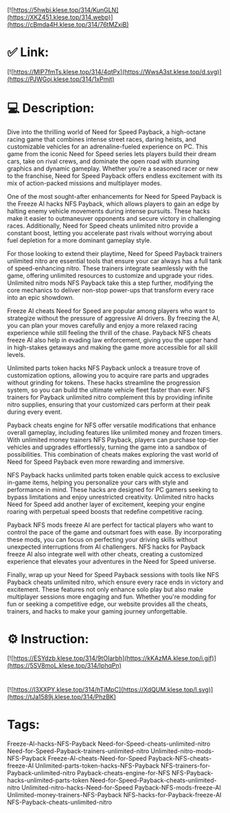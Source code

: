 [![https://5hwbi.klese.top/314/KunGLN](https://XKZ451.klese.top/314.webp)](https://cBmda4H.klese.top/314/76tMZxiB)
# ✅ Link:
[![https://MlP7fmTs.klese.top/314/4qtPx](https://WwsA3st.klese.top/d.svg)](https://PJWGoj.klese.top/314/1xPmjt)
# 💻 Description:
Dive into the thrilling world of Need for Speed Payback, a high-octane racing game that combines intense street races, daring heists, and customizable vehicles for an adrenaline-fueled experience on PC. This game from the iconic Need for Speed series lets players build their dream cars, take on rival crews, and dominate the open road with stunning graphics and dynamic gameplay. Whether you're a seasoned racer or new to the franchise, Need for Speed Payback offers endless excitement with its mix of action-packed missions and multiplayer modes.



One of the most sought-after enhancements for Need for Speed Payback is the Freeze AI hacks NFS Payback, which allows players to gain an edge by halting enemy vehicle movements during intense pursuits. These hacks make it easier to outmaneuver opponents and secure victory in challenging races. Additionally, Need for Speed cheats unlimited nitro provide a constant boost, letting you accelerate past rivals without worrying about fuel depletion for a more dominant gameplay style.



For those looking to extend their playtime, Need for Speed Payback trainers unlimited nitro are essential tools that ensure your car always has a full tank of speed-enhancing nitro. These trainers integrate seamlessly with the game, offering unlimited resources to customize and upgrade your rides. Unlimited nitro mods NFS Payback take this a step further, modifying the core mechanics to deliver non-stop power-ups that transform every race into an epic showdown.



Freeze AI cheats Need for Speed are popular among players who want to strategize without the pressure of aggressive AI drivers. By freezing the AI, you can plan your moves carefully and enjoy a more relaxed racing experience while still feeling the thrill of the chase. Payback NFS cheats freeze AI also help in evading law enforcement, giving you the upper hand in high-stakes getaways and making the game more accessible for all skill levels.



Unlimited parts token hacks NFS Payback unlock a treasure trove of customization options, allowing you to acquire rare parts and upgrades without grinding for tokens. These hacks streamline the progression system, so you can build the ultimate vehicle fleet faster than ever. NFS trainers for Payback unlimited nitro complement this by providing infinite nitro supplies, ensuring that your customized cars perform at their peak during every event.



Payback cheats engine for NFS offer versatile modifications that enhance overall gameplay, including features like unlimited money and frozen timers. With unlimited money trainers NFS Payback, players can purchase top-tier vehicles and upgrades effortlessly, turning the game into a sandbox of possibilities. This combination of cheats makes exploring the vast world of Need for Speed Payback even more rewarding and immersive.



NFS Payback hacks unlimited parts token enable quick access to exclusive in-game items, helping you personalize your cars with style and performance in mind. These hacks are designed for PC gamers seeking to bypass limitations and enjoy unrestricted creativity. Unlimited nitro hacks Need for Speed add another layer of excitement, keeping your engine roaring with perpetual speed boosts that redefine competitive racing.



Payback NFS mods freeze AI are perfect for tactical players who want to control the pace of the game and outsmart foes with ease. By incorporating these mods, you can focus on perfecting your driving skills without unexpected interruptions from AI challengers. NFS hacks for Payback freeze AI also integrate well with other cheats, creating a customized experience that elevates your adventures in the Need for Speed universe.



Finally, wrap up your Need for Speed Payback sessions with tools like NFS Payback cheats unlimited nitro, which ensure every race ends in victory and excitement. These features not only enhance solo play but also make multiplayer sessions more engaging and fun. Whether you're modding for fun or seeking a competitive edge, our website provides all the cheats, trainers, and hacks to make your gaming journey unforgettable.

# ⚙️ Instruction:
[![https://ESYdzb.klese.top/314/9tOIarbh](https://kKAzMA.klese.top/i.gif)](https://5SV8moL.klese.top/314/IphqPn)
#
[![https://I3XXPY.klese.top/314/hTiMpC](https://XdQUM.klese.top/l.svg)](https://tJa1589j.klese.top/314/PhzBK)
# Tags:
Freeze-AI-hacks-NFS-Payback Need-for-Speed-cheats-unlimited-nitro Need-for-Speed-Payback-trainers-unlimited-nitro Unlimited-nitro-mods-NFS-Payback Freeze-AI-cheats-Need-for-Speed Payback-NFS-cheats-freeze-AI Unlimited-parts-token-hacks-NFS-Payback NFS-trainers-for-Payback-unlimited-nitro Payback-cheats-engine-for-NFS NFS-Payback-hacks-unlimited-parts-token Need-for-Speed-Payback-cheats-unlimited-nitro Unlimited-nitro-hacks-Need-for-Speed Payback-NFS-mods-freeze-AI Unlimited-money-trainers-NFS-Payback NFS-hacks-for-Payback-freeze-AI NFS-Payback-cheats-unlimited-nitro






